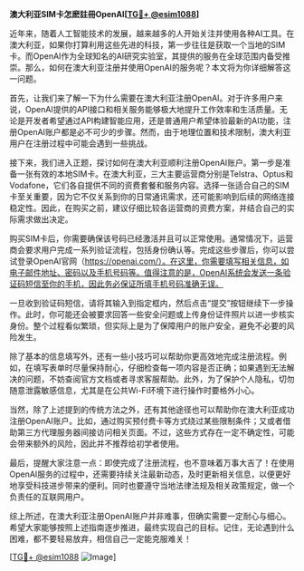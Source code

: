 **澳大利亚SIM卡怎麽註冊OpenAI[[TG💪+ @esim1088](https://t.me/s/esim1088)]**

近年来，随着人工智能技术的发展，越来越多的人开始关注并使用各种AI工具。在澳大利亚，如果你打算利用这些先进的科技，第一步往往是获取一个当地的SIM卡。而OpenAI作为全球知名的AI研究实验室，其提供的服务在全球范围内备受推崇。那么，如何在澳大利亚注册并使用OpenAI的服务呢？本文将为你详细解答这一问题。

首先，让我们来了解一下为什么需要在澳大利亚注册OpenAI。对于许多用户来说，OpenAI提供的API接口和相关服务能够极大地提升工作效率和生活质量。无论是开发者希望通过API构建智能应用，还是普通用户希望体验最新的AI功能，注册OpenAI账户都是必不可少的步骤。然而，由于地理位置和技术限制，澳大利亚用户在注册过程中可能会遇到一些挑战。

接下来，我们进入正题，探讨如何在澳大利亚顺利注册OpenAI账户。第一步是准备一张有效的本地SIM卡。在澳大利亚，三大主要运营商分别是Telstra、Optus和Vodafone，它们各自提供不同的资费套餐和服务内容。选择一张适合自己的SIM卡至关重要，因为它不仅关系到你的日常通讯需求，还可能影响到后续的网络连接稳定性。因此，在购买之前，建议仔细比较各运营商的资费方案，并结合自己的实际需求做出决定。

购买SIM卡后，你需要确保该号码已经激活并且可以正常使用。通常情况下，运营商会要求用户完成一系列验证流程，包括身份确认等。完成这些步骤后，你可以尝试登录OpenAI官网（https://openai.com/）。在这里，你需要填写相关信息，如电子邮件地址、密码以及手机号码等。值得注意的是，OpenAI系统会发送一条验证码短信至你的手机，因此务必保证所填手机号码准确无误。

一旦收到验证码短信，请将其输入到指定框内，然后点击“提交”按钮继续下一步操作。此时，你可能还会被要求回答一些安全问题或上传身份证件照片以进一步核实身份。整个过程看似繁琐，但实际上是为了保障用户的账户安全，避免不必要的风险发生。

除了基本的信息填写外，还有一些小技巧可以帮助你更高效地完成注册流程。例如，在填写表单时尽量保持耐心，仔细检查每一项内容是否正确；如果遇到无法解决的问题，不妨查阅官方文档或者寻求客服帮助。此外，为了保护个人隐私，切勿随意泄露敏感信息，尤其是在公共Wi-Fi环境下进行操作时要格外小心。

当然，除了上述提到的传统方法之外，还有其他途径也可以帮助你在澳大利亚成功注册OpenAI账户。比如，通过购买预付费卡等方式绕过某些限制条件；又或者借助第三方代理服务器间接访问相关页面。不过，这些方式存在一定不确定性，可能会带来额外的风险，因此并不推荐给初学者使用。

最后，提醒大家注意一点：即使完成了注册流程，也不意味着万事大吉了！在使用OpenAI服务的过程中，还需要持续关注最新动态，及时更新相关信息，以便更好地享受科技进步带来的便利。同时也要遵守当地法律法规及相关政策规定，做一个负责任的互联网用户。

综上所述，在澳大利亚注册OpenAI账户并非难事，但确实需要一定耐心与细心。希望大家能够按照上述指南逐步推进，最终实现自己的目标。记住，无论遇到什么困难，都不要轻易放弃，相信自己一定能克服难关！

[[TG💪+ @esim1088](https://t.me/s/esim1088) ![Image](https://i.postimg.cc/4NQfJmqS/Snipaste-2025-05-13-00-14-12.png)]